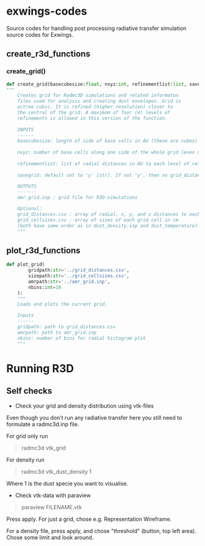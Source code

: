# exwings-codes

Source codes for handling post processing radiative transfer simulation source codes for Exwings.

## create_r3d_functions

### create_grid()
```py
def create_grid(basecubesize:float, nxyz:int, refinementlist:list, savegrid:str='y'):
"""
    Creates grid for Radmc3D simulations and related informaton 
    files used for analysis and creating dust envelopes. Grid is 
    octree cubic. It is refined (higher resolution) closer to 
    the central of the grid. A maximum of four (4) levels of 
    refinements is allowed in this version of the function.
    
    INPUTS
    ------
    basecubesize: length of side of base cells in AU (these are cubes) [int or float]
    
    nxyz: number of base cells along one side of the whole grid [even number, int]
    
    refinementlist: list of radial distances in AU to each level of refinement [float,float], no more than 4 numbers!
    
    savegrid: default set to 'y' [str]. If not 'y', then no grid_distances.csv or grid_cellsizes.csv will be saved. These are useful for analysing inputs and outputs of R3D!

    OUTPUTS
    -------
    amr_grid.inp : grid file for R3D-simulations

    Optional: 
    grid_distances.csv : array of radial, x, y, and z distances to each grid cell in cm
    grid_cellsizes.csv : array of sizes of each grid cell in cm
    (both have same order as in dust_density.inp and dust_temperature)
    """
```


## plot_r3d_functions

```py
def plot_grid(
        gridpath:str='../grid_distances.csv',
        sizepath:str='../grid_cellsizes.csv',
        amrpath:str='../amr_grid.inp',
        nbins:int=10
    ):
    """
    Loads and plots the current grid.

    Inputs
    ------
    gridpath: path to grid_distances.csv
    amrpath: path to amr_grid.inp
    nbins: number of bins for radial histogram plot
    """
```

# Running R3D

## Self checks

- Check your grid and density distribution using vtk-files

Even though you don't run any radiative transfer here you still need to formulate a radmc3d.inp file.

For grid only run

> radmc3d vtk_grid

For density run

> radmc3d vtk_dust_density 1

Where 1 is the dust specie you want to visualise.

- Check vtk-data with paraview

> paraview FILENAME.vtk

Press apply. For just a grid, chose e.g. Representation Wireframe.

For a density file, press apply, and chose "threshold" (button, top left area). Chose some limit and look around.